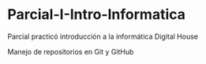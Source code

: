 # Parcial-I-Intro-Informatica
Parcial practicó introducción a la informática Digital House

Manejo de repositorios en Git y GitHub
